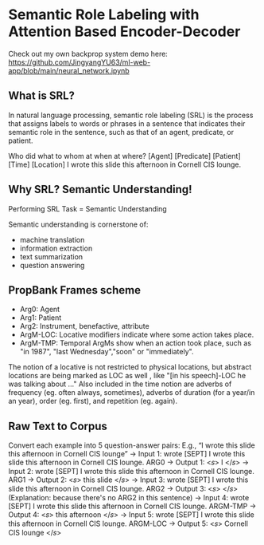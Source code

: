 # Semantic Role Labeling with Attention Based Encoder-Decoder
Check out my own backprop system demo here: https://github.com/JingyangYU63/ml-web-app/blob/main/neural_network.ipynb

## What is SRL?

In natural language processing, semantic role labeling (SRL) is the process that assigns labels to words or phrases in a sentence that indicates their semantic role in the sentence, such as that of an agent, predicate, or patient.

Who did what to whom at when at where?
[Agent] [Predicate] [Patient] [Time] [Location]
I wrote this slide this afternoon in Cornell CIS lounge.

## Why SRL? Semantic Understanding!

Performing SRL Task = Semantic Understanding

Semantic understanding is cornerstone of:
- machine translation
- information extraction
- text summarization
- question answering

## PropBank Frames scheme

- Arg0: Agent
- Arg1: Patient
- Arg2: Instrument, benefactive, attribute
- ArgM-LOC: Locative modifiers indicate where some action takes place. 
- ArgM-TMP: Temporal ArgMs show when an action took place, such as "in 1987", "last Wednesday","soon" or "immediately". 

The notion of a locative is not restricted to physical locations, but abstract locations are being marked as LOC as well , like "[in his speech]-LOC he was talking about …" Also included in the time notion are adverbs of frequency (eg. often always, sometimes), adverbs of duration (for a year/in an year), order (eg. first), and repetition (eg. again).

## Raw Text to Corpus

Convert each example into 5 question-answer pairs:
E.g., “I wrote this slide this afternoon in Cornell CIS lounge”
-> Input 1: wrote [SEPT] I wrote this slide this afternoon in Cornell CIS lounge. ARG0
-> Output 1:  <𝑠>  I  </𝑠> 
-> Input 2: wrote [SEPT] I wrote this slide this afternoon in Cornell CIS lounge. ARG1
-> Output 2:  <𝑠>  this slide  </𝑠>
-> Input 3: wrote [SEPT] I wrote this slide this afternoon in Cornell CIS lounge. ARG2
-> Output 3:  <𝑠>   </𝑠>  (Explanation: because there's no ARG2 in this sentence)
-> Input 4: wrote [SEPT] I wrote this slide this afternoon in Cornell CIS lounge. ARGM-TMP
-> Output 4:  <𝑠> this afternoon  </𝑠> 
-> Input 5: wrote [SEPT] I wrote this slide this afternoon in Cornell CIS lounge.  ARGM-LOC
-> Output 5:  <𝑠> Cornell CIS lounge  </𝑠>
